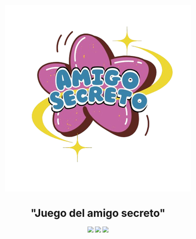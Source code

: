 <div align="center">
 <img src="https://github.com/Haco31/Amigo-secreto/blob/df63cd8925c6442774780d33067d5462567abc6e/Imagenes-del-proyecto/Rimberio__2_-removebg-preview.png" alt="Amigo_Secreto">
</div>

<h1 align="center">"Juego del amigo secreto"</h1>

<p align="center">
  <img src="https://img.shields.io/badge/STATUS-EN%20DESAROLLO-blue">
  <img src="https://img.shields.io/github/stars/camilafernanda?style=social">
  <img src="https://img.shields.io/galaxytoolshed/created-date/:repository/:owner">
</p>



